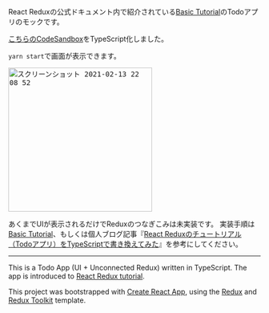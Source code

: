 React Reduxの公式ドキュメント内で紹介されている[Basic Tutorial](https://react-redux.js.org/introduction/basic-tutorial)のTodoアプリのモックです。

[こちらのCodeSandbox](https://codesandbox.io/s/6vwyqrpqk3?file=/src/index.js)をTypeScript化しました。

`yarn start`で画面が表示できます。

<kbd><img width="287" alt="スクリーンショット 2021-02-13 22 08 52" src="https://user-images.githubusercontent.com/3121046/107850780-4fc5dd00-6e48-11eb-9b1f-344994db3e6b.png"></kbd>


あくまでUIが表示されるだけでReduxのつなぎこみは未実装です。
実装手順は[Basic Tutorial](https://react-redux.js.org/introduction/basic-tutorial)、もしくは個人ブログ記事『[React Reduxのチュートリアル（Todoアプリ）をTypeScriptで書き換えてみた](https://nishinatoshiharu.com/redux-tutorial-ts/)』を参考にしてください。

---

This is a Todo App (UI + Unconnected Redux) written in TypeScript.
The app is introduced to [React Redux tutorial]((https://react-redux.js.org/introduction/basic-tutorial)).

This project was bootstrapped with [Create React App](https://github.com/facebook/create-react-app), using the [Redux](https://redux.js.org/) and [Redux Toolkit](https://redux-toolkit.js.org/) template.
